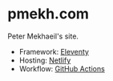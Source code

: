 # pmekh.com

Peter Mekhaeil's site.

- Framework: [Eleventy](https://www.11ty.dev/)
- Hosting: [Netlify](http://netlify.app/)
- Workflow: [GitHub Actions](https://github.com/features/actions)
